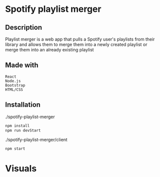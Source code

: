 # Spotify playlist merger

## Description

Playlist merger is a web app that pulls a Spotify user's playlists from their library and allows them to merge them into a newly created playlist or merge them into an already existing playlist

## Made with

```
React
Node.js
Bootstrap
HTML/CSS
```

## Installation

./spotify-playlist-merger
```bash
npm install
npm run devStart
```

./spotify-playlist-merger/client
```bash
npm start
```

# Visuals
